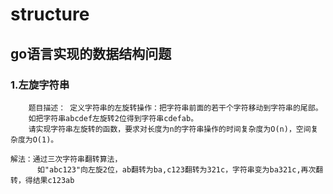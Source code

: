 structure
=========

go语言实现的数据结构问题
-------------------------

### 1.左旋字符串
		题目描述： 定义字符串的左旋转操作：把字符串前面的若干个字符移动到字符串的尾部。
		如把字符串abcdef左旋转2位得到字符串cdefab。
		请实现字符串左旋转的函数，要求对长度为n的字符串操作的时间复杂度为O(n)，空间复杂度为O(1)。

	解法：通过三次字符串翻转算法，
		  如"abc123"向左旋2位，ab翻转为ba,c123翻转为321c，字符串变为ba321c,再次翻转，得结果c123ab
